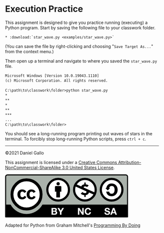 # Execution Practice

This assignment is designed to give you practice running (executing) a Python program. Start by saving the following file to your classwork folder.

```eval_rst
* :download:`star_wave.py <examples/star_wave.py>`
```

(You can save the file by right-clicking and choosing 
"`Save Target As...`" from the context menu.)

Then open up a terminal and navigate to where you saved the `star_wave.py` file.

```
Microsoft Windows [Version 10.0.19043.1110]
(c) Microsoft Corporation. All rights reserved.

C:\path\to\classwork\folder>python star_wave.py
*
**
*
**
***
...
C:\path\to\classwork\folder>

```

You should see a long-running program printing out waves of stars in the terminal. To forcibly stop long-running Python scripts, press `ctrl + c`.

---


©2021 Daniel Gallo


This assignment is licensed under a
[Creative Commons Attribution-NonCommercial-ShareAlike 3.0 United States License](https://creativecommons.org/licenses/by-nc-sa/3.0/us/deed.en_US).  

![Creative Commons License](images/by-nc-sa.png)


Adapted for Python from Graham Mitchell's [Programming By Doing](https://programmingbydoing.com/)